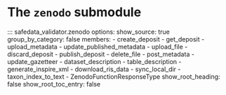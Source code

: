 # The `zenodo` submodule

::: safedata_validator.zenodo
    options:
        show_source: true
        group_by_category: false
        members:
            - create_deposit
            - get_deposit
            - upload_metadata
            - update_published_metadata
            - upload_file
            - discard_deposit
            - publish_deposit
            - delete_file
            - post_metadata
            - update_gazetteer
            - dataset_description
            - table_description
            - generate_inspire_xml
            - download_ris_data
            - sync_local_dir
            - taxon_index_to_text
            - ZenodoFunctionResponseType
        show_root_heading: false
        show_root_toc_entry: false
